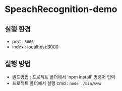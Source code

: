 SpeachRecognition-demo
===================

실행 환경 
--------
* port : `3000`
* index : [localhost:3000](http://localhost:3000)

실행 방법 
--------
* 빌드방법 : 프로젝트 폴더에서 'npm install' 명령어 입력
* 프로젝트 폴더에서 실행 cmd : `node ./bin/www`
